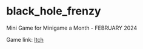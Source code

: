 # black_hole_frenzy
Mini Game for Minigame a Month - FEBRUARY 2024

Game link: [Itch](https://maiconspas.itch.io/black-hole-frenzy)
